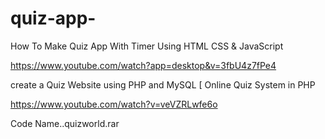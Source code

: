 # quiz-app-


How To Make Quiz App With Timer Using HTML CSS & JavaScript

https://www.youtube.com/watch?app=desktop&v=3fbU4z7fPe4

create a Quiz Website using PHP and MySQL [ Online Quiz System in PHP

https://www.youtube.com/watch?v=veVZRLwfe6o

Code Name..quizworld.rar
